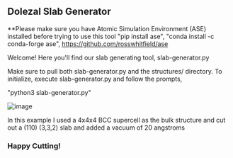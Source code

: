 ## Dolezal Slab Generator
**Please make sure you have Atomic Simulation Environment (ASE) installed before trying to use this tool "pip install ase", "conda install -c conda-forge ase", https://github.com/rosswhitfield/ase

Welcome! Here you'll find our slab generating tool, slab-generator.py

Make sure to pull both slab-generator.py and the structures/ directory. To initialize, execute slab-generator.py and follow the prompts, 

"python3 slab-generator.py"

![image](https://user-images.githubusercontent.com/47109396/143385113-cd518f1f-35c2-4dce-93ab-40206be37f29.png)

In this example I used a 4x4x4 BCC supercell as the bulk structure and cut out a (110) (3,3,2) slab and added a vacuum of 20 angstroms
### Happy Cutting!
